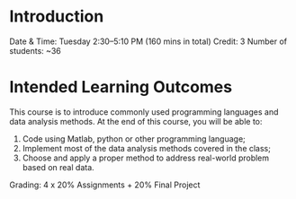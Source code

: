 # Introduction
Date & Time: Tuesday 2:30–5:10 PM (160 mins in total)
Credit: 3
Number of students: ~36

# Intended Learning Outcomes 
This course is to introduce commonly used programming languages and data analysis methods. At the end of this course, you will be able to: 
1. Code using Matlab, python or other programming language;
2. Implement most of the data analysis methods covered in the class;
3. Choose and apply a proper method to address real-world problem based on real data.

Grading: 4 x 20% Assignments + 20% Final Project
